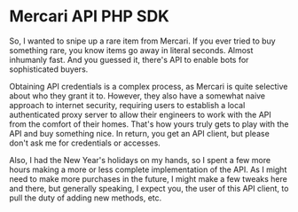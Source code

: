 # Mercari API PHP SDK 

So, I wanted to snipe up a rare item from Mercari. If you ever tried to buy something rare, you know items go away in literal seconds. Almost inhumanly fast. And you guessed it, there's API to enable bots for sophisticated buyers. 

Obtaining API credentials is a complex process, as Mercari is quite selective about who they grant it to. However, they also have a somewhat naive approach to internet security, requiring users to establish a local authenticated proxy server to allow their engineers to work with the API from the comfort of their homes. That's how yours truly gets to play with the API and buy something nice. In return, you get an API client, but please don't ask me for credentials or accesses.

Also, I had the New Year's holidays on my hands, so I spent a few more hours making a more or less complete implementation of the API. As I might need to make more purchases in the future, I might make a few tweaks here and there, but generally speaking, I expect you, the user of this API client, to pull the duty of adding new methods, etc.
